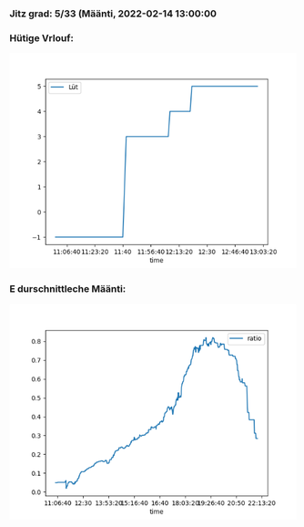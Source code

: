 ### Jitz grad: 5/33 (Määnti, 2022-02-14 13:00:00

### Hütige Vrlouf:
![Graph](Today.png)

### E durschnittleche Määnti:
![Graph](Määnti.png)
